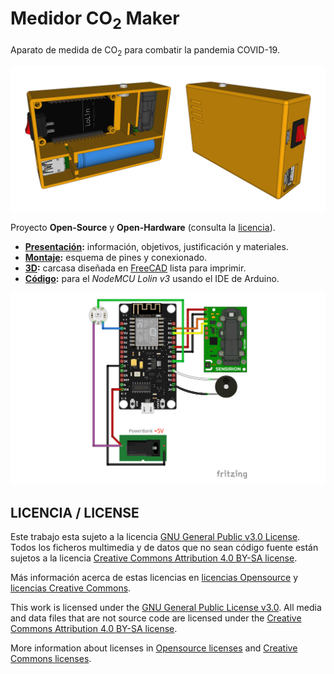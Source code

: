 # Medidor CO<sub>2</sub> Maker
Aparato de medida de CO<sub>2</sub> para combatir la pandemia COVID-19.

![MedidorCO2](3D/SCD30-unit.png)

Proyecto **Open-Source** y **Open-Hardware** (consulta la [licencia](#licencia--license)).


* **[Presentación](presentacion/):** información, objetivos, justificación y materiales.
* **[Montaje](montaje/):** esquema de pines y conexionado.
* **[3D](3D/):** carcasa diseñada en [FreeCAD](https://freecadweb.org) lista para imprimir.
* **[Código](codigo/):** para el *NodeMCU Lolin v3* usando el IDE de Arduino.

![Montaje](montaje/montaje_medidor_CO2_powerbank.png)


## LICENCIA / LICENSE

Este trabajo esta sujeto a la licencia [GNU General Public v3.0 License](LICENSE-GPLV30). Todos los ficheros multimedia y de datos que no sean código fuente están sujetos a la licencia [Creative Commons Attribution 4.0 BY-SA license](LICENSE-CCBYSA40).

Más información acerca de estas licencias en [licencias Opensource](https://opensource.org/licenses/) y [licencias Creative Commons](https://creativecommons.org/licenses/).

This work is licensed under the [GNU General Public License v3.0](LICENSE-GPLV30). All media and data files that are not source code are licensed under the [Creative Commons Attribution 4.0 BY-SA license](LICENSE-CCBYSA40).

More information about licenses in [Opensource licenses](https://opensource.org/licenses/) and [Creative Commons licenses](https://creativecommons.org/licenses/).